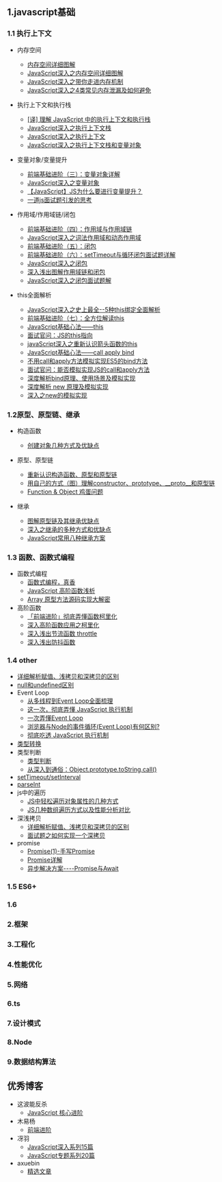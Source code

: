 ## 1.javascript基础
### 1.1 执行上下文
  * 内存空间
    * [内存空间详细图解](https://www.jianshu.com/p/996671d4dcc4)
    * [JavaScript深入之内存空间详细图解](https://www.muyiy.cn/blog/1/1.3.html#%E6%A0%88%E6%95%B0%E6%8D%AE%E7%BB%93%E6%9E%84)
    * [JavaScript深入之带你走进内存机制](https://www.muyiy.cn/blog/1/1.4.html)
    * [JavaScript深入之4类常见内存泄漏及如何避免](https://www.muyiy.cn/blog/1/1.5.html)
  * 执行上下文和执行栈
    * [[译] 理解 JavaScript 中的执行上下文和执行栈](https://juejin.cn/post/6844903682283143181)
    * [JavaScript深入之执行上下文栈](https://juejin.cn/post/6844903473301946381)
    * [JavaScript深入之执行上下文](https://juejin.cn/post/6844903474027560968)
    * [JavaScript深入之执行上下文栈和变量对象](https://www.muyiy.cn/blog/1/1.2.html#%E6%89%A7%E8%A1%8C%E4%B8%8A%E4%B8%8B%E6%96%87)
  
  * 变量对象/变量提升
    * [前端基础进阶（三）：变量对象详解](https://www.jianshu.com/p/330b1505e41d)
    * [JavaScript深入之变量对象](https://juejin.cn/post/6844903473528602637#heading-1)
    * [【JavaScript】JS为什么要进行变量提升？](https://blog.csdn.net/qq_42033567/article/details/108225059)
    * [一道js面试题引发的思考](https://github.com/kuitos/kuitos.github.io/issues/18)
    
  * 作用域/作用域链/闭包
    * [前端基础进阶（四）：作用域与作用域链](https://www.jianshu.com/p/9b984874776c)
    * [JavaScript深入之词法作用域和动态作用域](https://github.com/mqyqingfeng/Blog/issues/3)
    * [前端基础进阶（五）：闭包](https://www.jianshu.com/p/21a16d44f150)
    * [前端基础进阶（六）：setTimeout与循环闭包面试题详解](https://www.jianshu.com/p/9b4a54a98660)
    * [JavaScript深入之闭包](https://juejin.cn/post/6844903475998900237)
    * [深入浅出图解作用域链和闭包](https://www.muyiy.cn/blog/2/2.1.html#%E4%BD%9C%E7%94%A8%E5%9F%9F%E9%93%BE)
    * [JavaScript深入之闭包面试题解](https://www.muyiy.cn/blog/2/2.3.html#%E4%BD%9C%E7%94%A8%E5%9F%9F)
  * this全面解析
    * [JavaScript深入之史上最全--5种this绑定全面解析](https://www.muyiy.cn/blog/3/3.1.html)
    * [前端基础进阶（七）：全方位解读this](https://www.jianshu.com/p/d647aa6d1ae6)
    * [JavaScript基础心法——this](https://github.com/axuebin/articles/issues/6)
    * [面试官问：JS的this指向](https://juejin.cn/post/68449037469844766866)
    * [javaScript深入之重新认识箭头函数的this](https://www.muyiy.cn/blog/3/3.2.html)
    * [JavaScript基础心法——call apply bind](https://github.com/axuebin/articles/issues/7)
    * [不用call和apply方法模拟实现ES5的bind方法](https://github.com/jawil/blog/issues/16)
    * [面试官问：能否模拟实现JS的call和apply方法](https://juejin.cn/post/6844903728147857415)
    * [深度解析bind原理、使用场景及模拟实现](https://www.muyiy.cn/blog/3/3.4.html#bind)
    * [深度解析 new 原理及模拟实现](https://www.muyiy.cn/blog/3/3.5.html)
    * [深入之new的模拟实现](https://juejin.cn/post/6844903476766441479)
  
### 1.2原型、原型链、继承
   * 构造函数
     * [创建对象几种方式及优缺点](https://juejin.cn/post/6844903477542387719)
     

   * 原型、原型链
     * [重新认识构造函数、原型和原型链](https://www.muyiy.cn/blog/5/5.1.html#%E5%BC%95%E8%A8%80)
     * [用自己的方式（图）理解constructor、prototype、__proto__和原型链](https://juejin.cn/post/6844903837623386126)
     * [Function & Object 鸡蛋问题](https://www.muyiy.cn/blog/5/5.3.html#%E5%BC%95%E8%A8%80)


   * 继承
     * [图解原型链及其继承优缺点](https://www.muyiy.cn/blog/5/5.2.html)
     * [深入之继承的多种方式和优缺点](https://juejin.cn/post/6844903477819211784)
     * [JavaScript常用八种继承方案](https://github.com/yygmind/blog/issues/7)

### 1.3 函数、函数式编程
   * 函数式编程
        * [函数式编程，真香](https://juejin.cn/post/6844903743117361165)
        * [JavaScript 高阶函数浅析](https://www.muyiy.cn/blog/6/6.1.html#%E5%BC%95%E8%A8%80)
        * [Array 原型方法源码实现大解密](https://www.muyiy.cn/blog/6/6.3.html)
   * 高阶函数
        * [「前端进阶」彻底弄懂函数柯里化](https://juejin.cn/post/6844903882208837645)
        * [深入高阶函数应用之柯里化](https://www.muyiy.cn/blog/6/6.2.html)
        * [深入浅出节流函数 throttle](https://www.muyiy.cn/blog/7/7.1.html)
        * [深入浅出防抖函数](https://www.muyiy.cn/blog/7/7.2.html)


### 1.4 other
  * [详细解析赋值、浅拷贝和深拷贝的区别](https://www.muyiy.cn/blog/4/4.1.html)
  * [null和undefined区别](../blog/99.other/99.1%20null和undefined.md)
  * Event Loop
    * [从多线程到Event Loop全面梳理](https://juejin.cn/post/6844903919789801486)
    * [这一次，彻底弄懂 JavaScript 执行机制](https://juejin.cn/post/6844903512845860872)
    * [一次弄懂Event Loop](https://juejin.cn/post/6844903764202094606)
    * [浏览器与Node的事件循环(Event Loop)有何区别?](https://zhuanlan.zhihu.com/p/54882306)
    * [彻底吃透 JavaScript 执行机制](https://juejin.cn/post/6844903955286196237)
  * [类型转换](../blog/99.other/99.3类型转换.md)
  * 类型判断
    * [类型判断](../blog/99.other/99.4%20类型判断.md)
    * [从深入到通俗：Object.prototype.toString.call()](https://zhuanlan.zhihu.com/p/118793721)
  * [setTimeout/setInterval](../blog/99.other/99.6%20setTimeout、setInterval.md)
  * [parseInt](../blog/99.other/99.5parseInt.md)
  * js中的遍历
    * [JS中轻松遍历对象属性的几种方式](https://juejin.cn/post/6844903906946842632)  
    * [JS几种数组遍历方式以及性能分析对比](https://dailc.github.io/2016/11/25/baseKnowlenge_javascript_jsarrayGoThrough)
  * 深浅拷贝
    * [详细解析赋值、浅拷贝和深拷贝的区别](https://www.muyiy.cn/blog/4/4.1.html)   
    * [面试题之如何实现一个深拷贝](https://www.muyiy.cn/blog/4/4.3.html)   
  * promise
    * [Promise(1)-手写Promise](https://juejin.cn/post/6844904088963022856#heading-1)
    * [Promise详解](https://juejin.cn/post/6844903633050419207)
    * [异步解决方案----Promise与Await](https://juejin.cn/post/6844903620878532616)
 
### 1.5 ES6+


### 1.6


### 2.框架


### 3.工程化

### 4.性能优化

### 5.网络

### 6.ts

### 7.设计模式


### 8.Node

### 9.数据结构算法






















## 优秀博客
* 这波能反杀
    * [JavaScript 核心进阶](https://www.jianshu.com/nb/1479424)
* 木易杨
  * [前端进阶](https://www.muyiy.cn/blog)
* 冴羽
    * [JavaScript深入系列15篇](https://juejin.cn/post/6844903479429824526)
    * [JavaScript专题系列20篇](https://juejin.cn/post/6844903506017517582)
* axuebin
    * [精选文章](https://github.com/axuebin/articles/issues/39)
